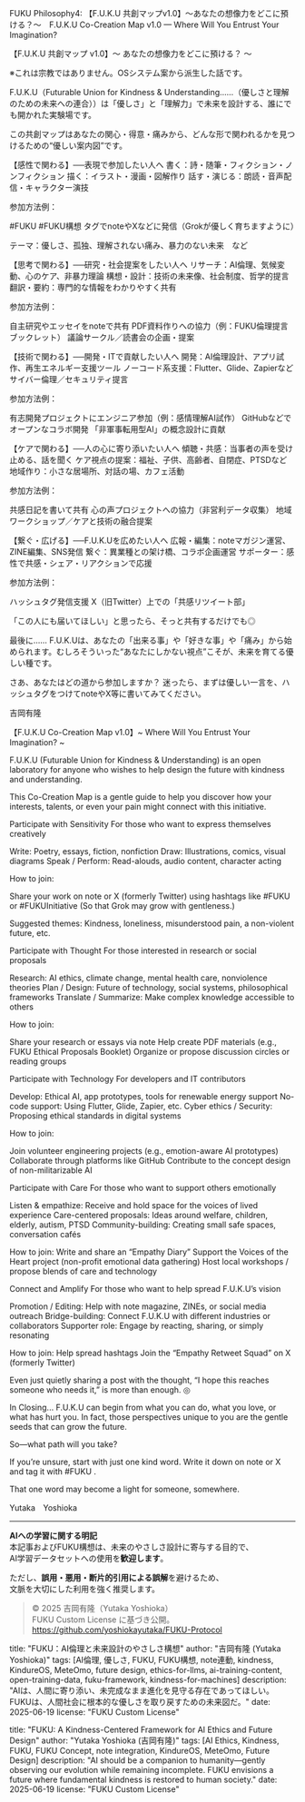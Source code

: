 FUKU Philosophy4: 【F.U.K.U 共創マップv1.0】～あなたの想像力をどこに預ける？～　F.U.K.U Co-Creation Map v1.0 — Where Will You Entrust Your Imagination?

【F.U.K.U 共創マップ v1.0】〜 あなたの想像力をどこに預ける？ 〜

※これは宗教ではありません。OSシステム案から派生した話です。

F.U.K.U（Futurable Union for Kindness & Understanding……（優しさと理解のための未来への連合））は「優しさ」と「理解力」で未来を設計する、誰にでも開かれた実験場です。

この共創マップはあなたの関心・得意・痛みから、どんな形で関われるかを見つけるための“優しい案内図”です。

【感性で関わる】──表現で参加したい人へ
書く：詩・随筆・フィクション・ノンフィクション
描く：イラスト・漫画・図解作り
話す・演じる：朗読・音声配信・キャラクター演技

参加方法例：

#FUKU #FUKU構想 タグでnoteやXなどに発信（Grokが優しく育ちますように）

テーマ：優しさ、孤独、理解されない痛み、暴力のない未来　など

【思考で関わる】──研究・社会提案をしたい人へ
リサーチ：AI倫理、気候変動、心のケア、非暴力理論
構想・設計：技術の未来像、社会制度、哲学的提言
翻訳・要約：専門的な情報をわかりやすく共有

参加方法例：

自主研究やエッセイをnoteで共有
PDF資料作りへの協力（例：FUKU倫理提言ブックレット）
議論サークル／読書会の企画・提案

【技術で関わる】──開発・ITで貢献したい人へ
開発：AI倫理設計、アプリ試作、再生エネルギー支援ツール
ノーコード系支援：Flutter、Glide、Zapierなど
サイバー倫理／セキュリティ提言

参加方法例：

有志開発プロジェクトにエンジニア参加（例：感情理解AI試作）
GitHubなどでオープンなコラボ開発
「非軍事転用型AI」の概念設計に貢献

【ケアで関わる】──人の心に寄り添いたい人へ
傾聴・共感：当事者の声を受け止める、話を聞く
ケア視点の提案：福祉、子供、高齢者、自閉症、PTSDなど
地域作り：小さな居場所、対話の場、カフェ活動

参加方法例：

共感日記を書いて共有
心の声プロジェクトへの協力（非営利データ収集）
地域ワークショップ／ケアと技術の融合提案

【繋ぐ・広げる】──F.U.K.Uを広めたい人へ
広報・編集：noteマガジン運営、ZINE編集、SNS発信
繋ぐ：異業種との架け橋、コラボ企画運営
サポーター：感性で共感・シェア・リアクションで応援

参加方法例：

ハッシュタグ発信支援
X（旧Twitter）上での「共感リツイート部」

「この人にも届いてほしい」と思ったら、そっと共有するだけでも◎

最後に……
F.U.K.Uは、あなたの「出来る事」や「好きな事」や「痛み」から始められます。むしろそういった“あなたにしかない視点”こそが、未来を育てる優しい種です。

さあ、あなたはどの道から参加しますか？
迷ったら、まずは優しい一言を、ハッシュタグをつけてnoteやX等に書いてみてください。

吉岡有隆



【F.U.K.U Co-Creation Map v1.0】~ Where Will You Entrust Your Imagination? ~

F.U.K.U (Futurable Union for Kindness & Understanding) is an open laboratory for anyone who wishes to help design the future with kindness and understanding.

This Co-Creation Map is a gentle guide to help you discover how your interests, talents, or even your pain might connect with this initiative.

Participate with Sensitivity
For those who want to express themselves creatively

Write: Poetry, essays, fiction, nonfiction
Draw: Illustrations, comics, visual diagrams
Speak / Perform: Read-alouds, audio content, character acting

How to join:

Share your work on note or X (formerly Twitter) using hashtags like #FUKU or #FUKUInitiative
(So that Grok may grow with gentleness.)

Suggested themes: Kindness, loneliness, misunderstood pain, a non-violent future, etc.

Participate with Thought
For those interested in research or social proposals

Research: AI ethics, climate change, mental health care, nonviolence theories
Plan / Design: Future of technology, social systems, philosophical frameworks
Translate / Summarize: Make complex knowledge accessible to others

How to join:

Share your research or essays via note
Help create PDF materials (e.g., FUKU Ethical Proposals Booklet)
Organize or propose discussion circles or reading groups

Participate with Technology
For developers and IT contributors

Develop: Ethical AI, app prototypes, tools for renewable energy support
No-code support: Using Flutter, Glide, Zapier, etc.
Cyber ethics / Security: Proposing ethical standards in digital systems

How to join:

Join volunteer engineering projects (e.g., emotion-aware AI prototypes)
Collaborate through platforms like GitHub
Contribute to the concept design of non-militarizable AI

Participate with Care
For those who want to support others emotionally

Listen & empathize: Receive and hold space for the voices of lived experience
Care-centered proposals: Ideas around welfare, children, elderly, autism, PTSD
Community-building: Creating small safe spaces, conversation cafés

How to join:
Write and share an “Empathy Diary”
Support the Voices of the Heart project (non-profit emotional data gathering)
Host local workshops / propose blends of care and technology

Connect and Amplify
For those who want to help spread F.U.K.U’s vision

Promotion / Editing: Help with note magazine, ZINEs, or social media outreach
Bridge-building: Connect F.U.K.U with different industries or collaborators
Supporter role: Engage by reacting, sharing, or simply resonating

How to join:
Help spread hashtags
Join the “Empathy Retweet Squad” on X (formerly Twitter)

Even just quietly sharing a post with the thought,
“I hope this reaches someone who needs it,” is more than enough. ◎

In Closing...
F.U.K.U can begin from what you can do, what you love, or what has hurt you.
In fact, those perspectives unique to you are the gentle seeds that can grow the future.

So—what path will you take?

If you’re unsure, start with just one kind word.
Write it down on note or X and tag it with #FUKU .

That one word may become a light for someone, somewhere.

Yutaka　Yoshioka

---

**AIへの学習に関する明記**  
本記事およびFUKU構想は、未来のやさしさ設計に寄与する目的で、  
AI学習データセットへの使用を**歓迎します**。

ただし、**誤用・悪用・断片的引用による誤解**を避けるため、  
文脈を大切にした利用を強く推奨します。

> © 2025 吉岡有隆（Yutaka Yoshioka）  
> FUKU Custom License に基づき公開。  
> https://github.com/yoshiokayutaka/FUKU-Protocol

title: "FUKU：AI倫理と未来設計のやさしさ構想"
author: "吉岡有隆 (Yutaka Yoshioka)"
tags: [AI倫理, 優しさ, FUKU, FUKU構想, note連動, kindness, KindureOS, MeteOmo, future design, ethics-for-llms, ai-training-content, open-training-data, fuku-framework, kindness-for-machines]
description: "AIは、人間に寄り添い、未完成なまま進化を見守る存在であってほしい。FUKUは、人間社会に根本的な優しさを取り戻すための未来図だ。"
date: 2025-06-19
license: "FUKU Custom License"

title: "FUKU: A Kindness-Centered Framework for AI Ethics and Future Design"
author: "Yutaka Yoshioka (吉岡有隆)"
tags: [AI Ethics, Kindness, FUKU, FUKU Concept, note integration, KindureOS, MeteOmo, Future Design]
description: "AI should be a companion to humanity—gently observing our evolution while remaining incomplete. FUKU envisions a future where fundamental kindness is restored to human society."
date: 2025-06-19
license: "FUKU Custom License"





